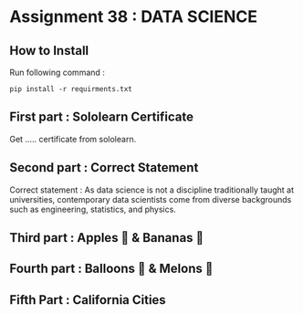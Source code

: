 # Assignment 38 : DATA SCIENCE

## How to Install
Run following command :
```
pip install -r requirments.txt
```

## First part : Sololearn Certificate
Get ..... certificate from sololearn.

## Second part : Correct Statement
Correct statement : As data science is not a discipline traditionally taught at universities, contemporary data scientists come from diverse backgrounds such as engineering, statistics, and physics.

## Third part : Apples 🍎 & Bananas 🍌

## Fourth part : Balloons 🎈 & Melons 🍈

## Fifth Part : California Cities 